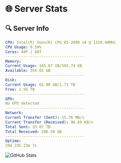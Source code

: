 # 🌐 Server Stats
## 🔍 Server Info
```yaml
CPU: Intel(R) Xeon(R) CPU E5-2699 v4 @ 1329.48MHz
CPU Usage: 0.50%
Cores: 44P | 88T
-----------------------------------
Memory:
Current Usage: 145.67 GB/503.74 GB
Available: 354.65 GB
-----------------------------------
Disk:
Current Usage: 62.90 GB/1.71 TB
Free: 1.56 TB
-----------------------------------
GPU:
No GPU detected
-----------------------------------
Network:
Current Transfer (Sent): 15.76 MB/s
Current Transfer (Received): 96.69 KB/s
Total Sent: 33.07 TB
Total Received: 286.59 GB
-----------------------------------
Uptime:
20d 23h 23m 7s
```
![GitHub Stats](https://img.shields.io/badge/Updated-2025-03-28_20:45:56-blue)